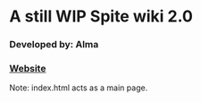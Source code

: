 # A still WIP Spite wiki 2.0
### Developed by: Alma
### [Website](https://spelar1231.github.io/SpiteWiki)

Note: index.html acts as a main page.

